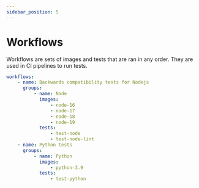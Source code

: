 ```yaml
---
sidebar_position: 5
---
```


# Workflows

Workflows are sets of images and tests that are ran in any order. They are used in CI pipelines to run tests.

```yaml
workflows:
    - name: Backwards compatibility tests for Nodejs
      groups:
          - name: Node
            images:
                - node-16
                - node-17
                - node-18
                - node-19
            tests:
                - test-node
                - test-node-lint
    - name: Python tests
      groups:
          - name: Python
            images:
                - python-3.9
            tests:
                - test-python
```
